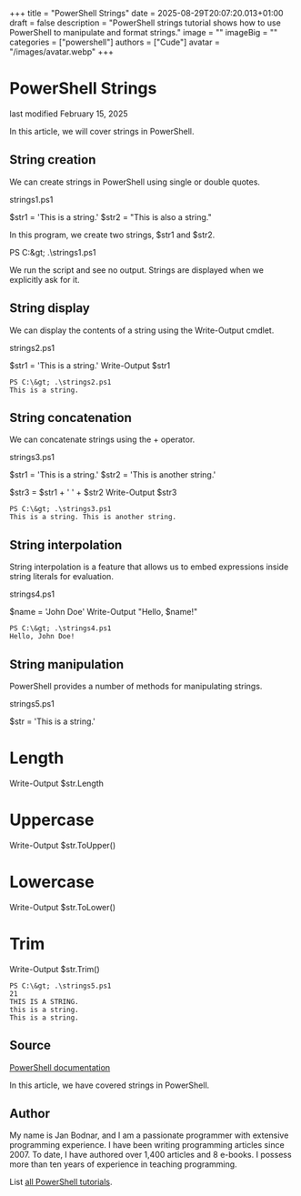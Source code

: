 +++
title = "PowerShell Strings"
date = 2025-08-29T20:07:20.013+01:00
draft = false
description = "PowerShell strings tutorial shows how to use PowerShell to manipulate and format strings."
image = ""
imageBig = ""
categories = ["powershell"]
authors = ["Cude"]
avatar = "/images/avatar.webp"
+++

# PowerShell Strings

last modified February 15, 2025

In this article, we will cover strings in PowerShell.

## String creation

We can create strings in PowerShell using single or double quotes.

strings1.ps1
  

$str1 = 'This is a string.'
$str2 = "This is also a string."

In this program, we create two strings, $str1 and $str2.

PS C:\&gt; .\strings1.ps1

We run the script and see no output. Strings are displayed when we explicitly
ask for it.

## String display

We can display the contents of a string using the Write-Output
cmdlet.

strings2.ps1
  

$str1 = 'This is a string.'
Write-Output $str1

```
PS C:\&gt; .\strings2.ps1
This is a string.

```

## String concatenation

We can concatenate strings using the + operator.

strings3.ps1
  

$str1 = 'This is a string.'
$str2 = 'This is another string.'

$str3 = $str1 + ' ' + $str2
Write-Output $str3

```
PS C:\&gt; .\strings3.ps1
This is a string. This is another string.

```

## String interpolation

String interpolation is a feature that allows us to embed expressions
inside string literals for evaluation.

strings4.ps1
  

$name = 'John Doe'
Write-Output "Hello, $name!"

```
PS C:\&gt; .\strings4.ps1
Hello, John Doe!

```

## String manipulation

PowerShell provides a number of methods for manipulating strings.

strings5.ps1
  

$str = 'This is a string.'

# Length
Write-Output $str.Length

# Uppercase
Write-Output $str.ToUpper()

# Lowercase
Write-Output $str.ToLower()

# Trim
Write-Output $str.Trim()

```
PS C:\&gt; .\strings5.ps1
21
THIS IS A STRING.
this is a string.
This is a string.

```

## Source

[PowerShell documentation](https://docs.microsoft.com/en-us/powershell/)

In this article, we have covered strings in PowerShell.

## Author

My name is Jan Bodnar, and I am a passionate programmer with extensive
programming experience. I have been writing programming articles since 2007.
To date, I have authored over 1,400 articles and 8 e-books. I possess more
than ten years of experience in teaching programming.

List [all PowerShell tutorials](/powershell/).